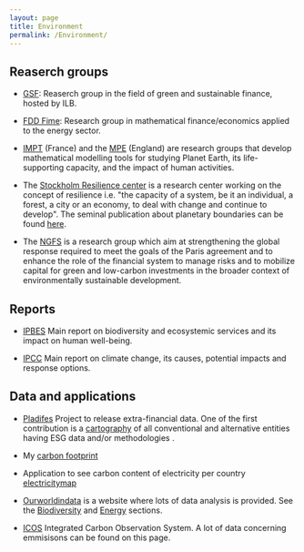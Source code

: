 ```yaml
---
layout: page
title: Environment
permalink: /Environment/
---
```


## Reaserch groups

* [GSF](https://gsf.institutlouisbachelier.org): Reaserch group in the field of green and sustainable finance, hosted by ILB.

* [FDD Fime](https://www.fime-lab.org): Research group in mathematical finance/economics applied to the energy sector.

* [IMPT](https://impt.math.cnrs.fr) (France) and the [MPE](https://www.imperial.ac.uk/mathematics-planet-earth) (England) are research groups  that develop mathematical modelling tools for studying Planet Earth, its life-supporting capacity, and the impact of human activities.

* The [Stockholm Resilience center](https://www.stockholmresilience.org) is a research center working on the concept of resilience i.e. "the capacity of a system, be it an individual, a forest, a city or an economy, to deal with change and continue to develop". The seminal publication about planetary boundaries can be found [here](https://www.nature.com/articles/461472a).

*  The [NGFS](https://www.ngfs.net/en/liste-chronologique/ngfs-publications) is a research group which aim at strengthening the global response required to meet the goals of the Paris agreement and to enhance the role of the financial system to manage risks and to mobilize capital for green and low-carbon investments in the broader context of environmentally sustainable development.


## Reports

* [IPBES](https://ipbes.net/global-assessment) Main report on biodiversity and ecosystemic services and its impact on human well-being.  

* [IPCC](https://www.ipcc.ch/reports/) Main report on climate change, its causes, potential impacts and response options.

## Data and applications

* [Pladifes](https://www.institutlouisbachelier.org/pladifes-a-large-financial-and-extra-financial-database-project/) Project to release extra-financial data. One of the first contribution is a [cartography](https://www.institutlouisbachelier.org/cartographie-donnees-esg/) of all conventional and alternative entities having ESG data and/or methodologies .

* My [carbon footprint](_posts/2022-04-30-carbon-footprint.markdown)

* Application to see carbon content of electricity per country [electricitymap](https://app.electricitymap.org/map)

* [Ourworldindata](https://ourworldindata.org)  is a website where lots of data analysis is provided. See the [Biodiversity](https://ourworldindata.org/biodiversity) and [Energy](https://ourworldindata.org/energy) sections.

* [ICOS](https://www.icos-cp.eu/index.php/data-services) Integrated Carbon Observation System. A lot of data concerning emmisisons can be found on this page.

